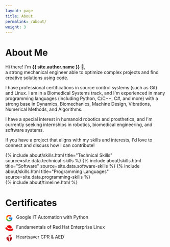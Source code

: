 ```yaml
---
layout: page
title: About
permalink: /about/
weight: 3
---
```


# **About Me**

Hi there! I'm **{{ site.author.name }}** :wave:,<br>
a strong mechanical engineer able to optimize complex projects and find creative solutions using code.

I have professional certifications in source control systems (such as Git) and Linux. I am in a Biomedical Systems track, and I'm experienced in many programming languages (including Python, C/C++, C#, and more) with a strong base in Dynamics, Biomechanics, Machine Design, Vibrations, Numerical Methods, and Algorithms.

I have a special interest in humanoid robotics and prosthetics, and I'm currently seeking internships in robotics, biomedical engineering, and software systems.

If you have a project that aligns with my skills and interests, I'd love to connect and discuss how I can contribute!

<div class="row">
{% include about/skills.html title="Technical Skills" source=site.data.technical-skills %}
{% include about/skills.html title="Software" source=site.data.software-skills %}
{% include about/skills.html title="Programming Languages" source=site.data.programming-skills %}
</div>

<div class="row">
{% include about/timeline.html %}
</div>

# Certificates

<p><img src="/images/SimpleIcons/google-color.svg" width="24px" align="left" style="margin: 0px 10px 0px 0px;">Google IT Automation with Python</p>

<p><img src="/images/SimpleIcons/redhat-color.svg" width="24px" align="left" style="margin: 0px 10px 0px 0px;">Fundamentals of Red Hat Enterprise Linux</p>

<p><img src="/images/SimpleIcons/AHA-color.png" width="24px" align="left" style="margin: 0px 10px 0px 0px;">Heartsaver CPR & AED</p>
